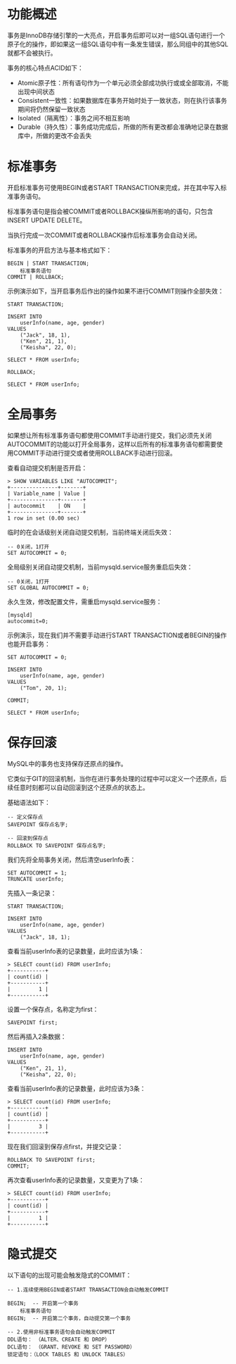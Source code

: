 # 功能概述

事务是InnoDB存储引擎的一大亮点，开启事务后即可以对一组SQL语句进行一个原子化的操作，即如果这一组SQL语句中有一条发生错误，那么同组中的其他SQL就都不会被执行。

事务的核心特点ACID如下：

- Atomic原子性：所有语句作为一个单元必须全部成功执行或或全部取消，不能出现中间状态
- Consistent一致性：如果数据库在事务开始时处于一致状态，则在执行该事务期间将仍然保留一致状态
- Isolated（隔离性）：事务之间不相互影响
- Durable（持久性）：事务成功完成后，所做的所有更改都会准确地记录在数据库中，所做的更改不会丢失



# 标准事务

开启标准事务可使用BEGIN或者START TRANSACTION来完成，并在其中写入标准事务语句。

标准事务语句是指会被COMMIT或者ROLLBACK操纵所影响的语句，只包含INSERT UPDATE DELETE。

当执行完成一次COMMIT或者ROLLBACK操作后标准事务会自动关闭。

标准事务的开启方法与基本格式如下：

```
BEGIN | START TRANSACTION;
    标准事务语句
COMMIT | ROLLBACK;
```

示例演示如下，当开启事务后作出的操作如果不进行COMMIT则操作全部失效：

```
START TRANSACTION;

INSERT INTO
    userInfo(name, age, gender)
VALUES
    ("Jack", 18, 1),
    ("Ken", 21, 1),
    ("Keisha", 22, 0);

SELECT * FROM userInfo;

ROLLBACK;

SELECT * FROM userInfo;
```



# 全局事务

如果想让所有标准事务语句都使用COMMIT手动进行提交，我们必须先关闭AUTOCOMMIT的功能以打开全局事务，这样以后所有的标准事务语句都需要使用COMMIT手动进行提交或者使用ROLLBACK手动进行回滚。

查看自动提交机制是否开启：

```
> SHOW VARIABLES LIKE "AUTOCOMMIT";
+---------------+-------+
| Variable_name | Value |
+---------------+-------+
| autocommit    | ON    |
+---------------+-------+
1 row in set (0.00 sec)
```

临时的在会话级别关闭自动提交机制，当前终端关闭后失效：

```
-- 0关闭，1打开
SET AUTOCOMMIT = 0;
```

全局级别关闭自动提交机制，当前mysqld.service服务重启后失效：

```
-- 0关闭，1打开
SET GLOBAL AUTOCOMMIT = 0;
```

永久生效，修改配置文件，需重启mysqld.service服务：

```
[mysqld]
autocommit=0;
```

示例演示，现在我们并不需要手动进行START TRANSACTION或者BEGIN的操作也能开启事务：

```
SET AUTOCOMMIT = 0;

INSERT INTO
    userInfo(name, age, gender)
VALUES
    ("Tom", 20, 1);
	
COMMIT;

SELECT * FROM userInfo;
```





# 保存回滚

MySQL中的事务也支持保存还原点的操作。

它类似于GIT的回滚机制，当你在进行事务处理的过程中可以定义一个还原点，后续任意时刻都可以自动回滚到这个还原点的状态上。

基础语法如下：

```
-- 定义保存点
SAVEPOINT 保存点名字;

-- 回滚到保存点
ROLLBACK TO SAVEPOINT 保存点名字;
```

我们先将全局事务关闭，然后清空userInfo表：

```
SET AUTOCOMMIT = 1;
TRUNCATE userInfo;
```

先插入一条记录：

```
START TRANSACTION;

INSERT INTO 
	userInfo(name, age, gender)
VALUES
    ("Jack", 18, 1);
```

查看当前userInfo表的记录数量，此时应该为1条：

```
> SELECT count(id) FROM userInfo;
+-----------+
| count(id) |
+-----------+
|         1 |
+-----------+
```

设置一个保存点，名称定为first：

```
SAVEPOINT first;
```

然后再插入2条数据：

    INSERT INTO 
    	userInfo(name, age, gender)
    VALUES
        ("Ken", 21, 1),
    	("Keisha", 22, 0);

查看当前userInfo表的记录数量，此时应该为3条：

```
> SELECT count(id) FROM userInfo;
+-----------+
| count(id) |
+-----------+
|         3 |
+-----------+
```

现在我们回滚到保存点first，并提交记录：

```
ROLLBACK TO SAVEPOINT first;
COMMIT;
```

再次查看userInfo表的记录数量，又变更为了1条：

```
> SELECT count(id) FROM userInfo;
+-----------+
| count(id) |
+-----------+
|         1 |
+-----------+
```



# 隐式提交

以下语句的出现可能会触发隐式的COMMIT：

```
-- 1.连续使用BEGIN或者START TRANSACTION会自动触发COMMIT

BEGIN;  -- 开启第一个事务
	标准事务语句
BEGIN;  -- 开启第二个事务，自动提交第一个事务

-- 2.使用非标准事务语句会自动触发COMMIT
DDL语句： （ALTER、CREATE 和 DROP）
DCL语句： （GRANT、REVOKE 和 SET PASSWORD）
锁定语句：（LOCK TABLES 和 UNLOCK TABLES）
```



